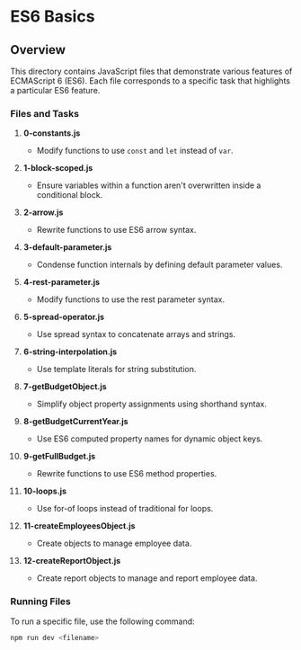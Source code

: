 # ES6 Basics

## Overview

This directory contains JavaScript files that demonstrate various features of ECMAScript 6 (ES6). Each file corresponds to a specific task that highlights a particular ES6 feature.

### Files and Tasks

1. **0-constants.js**
   - Modify functions to use `const` and `let` instead of `var`.

2. **1-block-scoped.js**
   - Ensure variables within a function aren't overwritten inside a conditional block.

3. **2-arrow.js**
   - Rewrite functions to use ES6 arrow syntax.

4. **3-default-parameter.js**
   - Condense function internals by defining default parameter values.

5. **4-rest-parameter.js**
   - Modify functions to use the rest parameter syntax.

6. **5-spread-operator.js**
   - Use spread syntax to concatenate arrays and strings.

7. **6-string-interpolation.js**
   - Use template literals for string substitution.

8. **7-getBudgetObject.js**
   - Simplify object property assignments using shorthand syntax.

9. **8-getBudgetCurrentYear.js**
   - Use ES6 computed property names for dynamic object keys.

10. **9-getFullBudget.js**
    - Rewrite functions to use ES6 method properties.

11. **10-loops.js**
    - Use for-of loops instead of traditional for loops.

12. **11-createEmployeesObject.js**
    - Create objects to manage employee data.

13. **12-createReportObject.js**
    - Create report objects to manage and report employee data.

### Running Files

To run a specific file, use the following command:
```bash
npm run dev <filename>

